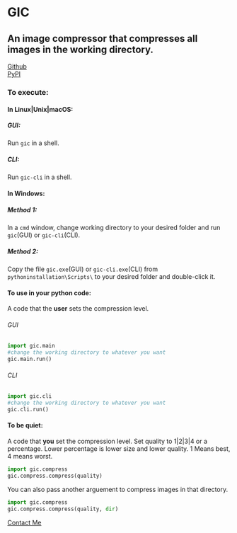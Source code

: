 # GIC 

## An image compressor that compresses all images in the working directory.  

[Github](https://github.com/poyynt/gic)  
[PyPI](https://pypi.org/project/gic)

### To execute:  
#### In Linux|Unix|macOS:  
##### GUI:  
Run `gic` in a shell.  
##### CLI:  
Run `gic-cli` in a shell.  
#### In Windows:
##### Method 1:
In a `cmd` window, change working directory to your desired folder and run `gic`(GUI) or `gic-cli`(CLI).  
##### Method 2:
Copy the file `gic.exe`(GUI) or `gic-cli.exe`(CLI) from `pythoninstallation\Scripts\` to your desired folder and double-click it.  
#### To use in your python code:  
A code that the **user** sets the compression level.
###### GUI
```python
import gic.main
#change the working directory to whatever you want
gic.main.run()
```
###### CLI
```python
import gic.cli
#change the working directory to whatever you want
gic.cli.run()
```
#### To be quiet:  
A code that **you** set the compression level.
Set quality to 1|2|3|4 or a percentage. Lower percentage is lower size and lower quality. 1 Means best, 4 means worst.
```python
import gic.compress
gic.compress.compress(quality)
```
You can also pass another arguement to compress images in that directory.
```python
import gic.compress
gic.compress.compress(quality, dir)
```


[Contact Me](mailto:parsa@programmer.net)
